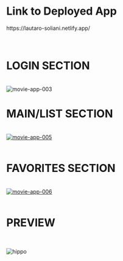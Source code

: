 <h1>Link to Deployed App</h1>
https://lautaro-soliani.netlify.app/
<br>
<br>
<br>
<h1>LOGIN SECTION</h1>
<br>
<img src="https://i.ibb.co/Gs5d4pj/movie-app-003.png" alt="movie-app-003" border="0">
<br>
<h1>MAIN/LIST SECTION</h1>
<br>
<a href="https://ibb.co/xG7B8gQ"><img src="https://i.ibb.co/vmjTvd8/movie-app-005.png" alt="movie-app-005" border="0"></a>
<br>
<br>
<h1>FAVORITES SECTION</h1>
<br>
<a href="https://ibb.co/TTXsytF"><img src="https://i.ibb.co/N3hMRKH/movie-app-006.png" alt="movie-app-006" border="0"></a>
<br>
<br>


<h1>PREVIEW</h1>
<br>

![hippo](https://media.giphy.com/media/hnqsrqxesN7SvMbjkd/giphy.gif)


  

